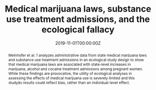 ---
title: "Medical marijuana laws, substance use treatment admissions, and the ecological fallacy"

authors:
- "admin"
date: "2019-11-01T00:00:00Z"
doi: "10.1111/add.14748"
venue: "Addiction"
publishDate: "2017-01-01T00:00:00Z"
publication_types: ["2"]
abstract: "Meinhofer et al. 1 analyzes administrative data from state medical marijuana laws and substance use treatment admissions in an ecological study design to show that medical marijuana laws are associated with state-level increases in marijuana, alcohol and cocaine treatment admissions among pregnant women. While these findings are provocative, the utility of ecological analyses in assessing the effects of medical marijuana use is severely limited and this studyâs results could reflect bias, rather than an individual-level effect."
summary: "Caputi, T. L. (2019). Medical marijuana laws, substance use treatment admissions and the ecological fallacy. Addiction, 115(1), 188189. doi:10.1111/add.14748"
tags: 
featured: false
links:
- name: Paper Link
  url: "https://onlinelibrary.wiley.com/doi/full/10.1111/add.14748"
url_pdf: "/files/ADD-2020.pdf"
image:
  focal_point: ""
  preview_only: false
---